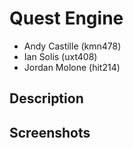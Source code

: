 # Quest Engine

- Andy Castille (kmn478)
- Ian Solis (uxt408)
- Jordan Molone (hit214)

## Description

## Screenshots
